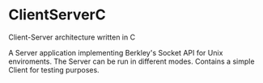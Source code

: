 # ClientServerC
Client-Server architecture written in C

A Server application implementing Berkley's Socket API for Unix enviroments. The Server can be run in different modes.
Contains a simple Client for testing purposes.
